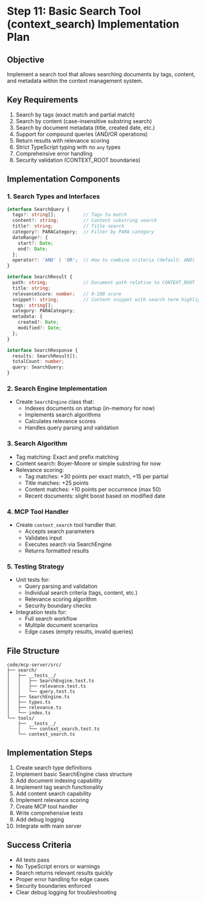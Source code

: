 # Step 11: Basic Search Tool (context_search) Implementation Plan

## Objective
Implement a search tool that allows searching documents by tags, content, and metadata within the context management system.

## Key Requirements
1. Search by tags (exact match and partial match)
2. Search by content (case-insensitive substring search)
3. Search by document metadata (title, created date, etc.)
4. Support for compound queries (AND/OR operations)
5. Return results with relevance scoring
6. Strict TypeScript typing with no `any` types
7. Comprehensive error handling
8. Security validation (CONTEXT_ROOT boundaries)

## Implementation Components

### 1. Search Types and Interfaces
```typescript
interface SearchQuery {
  tags?: string[];          // Tags to match
  content?: string;         // Content substring search
  title?: string;           // Title search
  category?: PARACategory;  // Filter by PARA category
  dateRange?: {
    start?: Date;
    end?: Date;
  };
  operator?: 'AND' | 'OR';  // How to combine criteria (default: AND)
}

interface SearchResult {
  path: string;             // Document path relative to CONTEXT_ROOT
  title: string;
  relevanceScore: number;   // 0-100 score
  snippet?: string;         // Content snippet with search term highlighted
  tags: string[];
  category: PARACategory;
  metadata: {
    created?: Date;
    modified?: Date;
  };
}

interface SearchResponse {
  results: SearchResult[];
  totalCount: number;
  query: SearchQuery;
}
```

### 2. Search Engine Implementation
- Create `SearchEngine` class that:
  - Indexes documents on startup (in-memory for now)
  - Implements search algorithms
  - Calculates relevance scores
  - Handles query parsing and validation

### 3. Search Algorithm
- Tag matching: Exact and prefix matching
- Content search: Boyer-Moore or simple substring for now
- Relevance scoring:
  - Tag matches: +30 points per exact match, +15 per partial
  - Title matches: +25 points
  - Content matches: +10 points per occurrence (max 50)
  - Recent documents: slight boost based on modified date

### 4. MCP Tool Handler
- Create `context_search` tool handler that:
  - Accepts search parameters
  - Validates input
  - Executes search via SearchEngine
  - Returns formatted results

### 5. Testing Strategy
- Unit tests for:
  - Query parsing and validation
  - Individual search criteria (tags, content, etc.)
  - Relevance scoring algorithm
  - Security boundary checks
- Integration tests for:
  - Full search workflow
  - Multiple document scenarios
  - Edge cases (empty results, invalid queries)

## File Structure
```
code/mcp-server/src/
├── search/
│   ├── __tests__/
│   │   ├── SearchEngine.test.ts
│   │   ├── relevance.test.ts
│   │   └── query.test.ts
│   ├── SearchEngine.ts
│   ├── types.ts
│   ├── relevance.ts
│   └── index.ts
└── tools/
    ├── __tests__/
    │   └── context_search.test.ts
    └── context_search.ts
```

## Implementation Steps
1. Create search type definitions
2. Implement basic SearchEngine class structure
3. Add document indexing capability
4. Implement tag search functionality
5. Add content search capability
6. Implement relevance scoring
7. Create MCP tool handler
8. Write comprehensive tests
9. Add debug logging
10. Integrate with main server

## Success Criteria
- All tests pass
- No TypeScript errors or warnings
- Search returns relevant results quickly
- Proper error handling for edge cases
- Security boundaries enforced
- Clear debug logging for troubleshooting